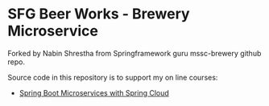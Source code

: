 # SFG Beer Works - Brewery Microservice
Forked by Nabin Shrestha from Springframework guru mssc-brewery github repo.

Source code in this repository is to support my on line courses:
* [Spring Boot Microservices with Spring Cloud](https://www.udemy.com/spring-boot-microservices-with-spring-cloud-beginner-to-guru/?couponCode=GIT_HUB2)
